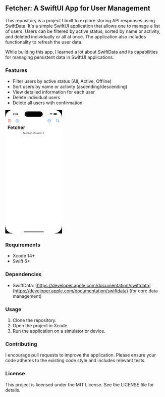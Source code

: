## Fetcher: A SwiftUI App for User Management

This repository is a project I built to explore storing API responses using SwiftData. It's a simple SwiftUI application that allows one to manage a list of users. Users can be filtered by active status, sorted by name or activity, and deleted individually or all at once. The application also includes functionality to refresh the user data.

While building this app, I learned a lot about SwiftData and its capabilities for managing persistent data in SwiftUI applications.

### Features

* Filter users by active status (All, Active, Offline)
* Sort users by name or activity (ascending/descending)
* View detailed information for each user
* Delete individual users
* Delete all users with confirmation

![Example of sorting and filtering in the Fetcher app](fetcherrecording.gif)

### Requirements

* Xcode 14+
* Swift 6+

### Dependencies

* SwiftData: [https://developer.apple.com/documentation/swiftdata](https://developer.apple.com/documentation/swiftdata) (for core data management)

### Usage

1. Clone the repository.
2. Open the project in Xcode.
3. Run the application on a simulator or device.

### Contributing

I encourage pull requests to improve the application. Please ensure your code adheres to the existing code style and includes relevant tests.

### License

This project is licensed under the MIT License. See the LICENSE file for details.

